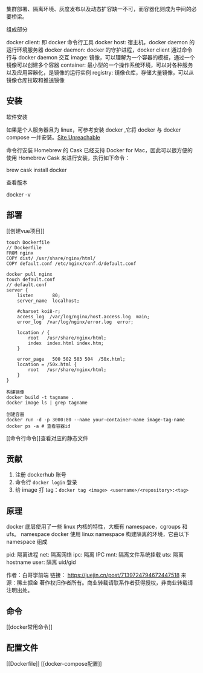 集群部署、隔离环境、灰度发布以及动态扩容缺一不可，而容器化则成为中间的必要桥梁。

组成部分

docker client: 即 docker 命令行工具
docker host: 宿主机，docker daemon 的运行环境服务器
docker daemon: docker 的守护进程，docker client 通过命令行与 docker daemon 交互
image: 镜像，可以理解为一个容器的模板，通过一个镜像可以创建多个容器
container: 最小型的一个操作系统环境，可以对各种服务以及应用容器化，是镜像的运行实例
registry: 镜像仓库，存储大量镜像，可以从镜像仓库拉取和推送镜像

## 安装
软件安装

如果是个人服务器且为 linux，可参考安装 docker ,它将 docker 与 docker compose 一并安装。[Site Unreachable](https://docs.docker.com/engine/install/centos/)

命令行安装
Homebrew 的 Cask 已经支持 Docker for Mac，因此可以很方便的使用 Homebrew Cask 来进行安装，执行如下命令：

brew cask install docker

查看版本

docker -v

## 部署
[[创建vue项目]]
```
touch Dockerfile
// Dockerfile
FROM nginx  
COPY dist/ /usr/share/nginx/html/  
COPY default.conf /etc/nginx/conf.d/default.conf  

docker pull nginx
touch default.conf
// default.conf
server {
    listen       80;
    server_name  localhost;

    #charset koi8-r;
    access_log  /var/log/nginx/host.access.log  main;
    error_log  /var/log/nginx/error.log  error;

    location / {
        root   /usr/share/nginx/html;
        index  index.html index.htm;
    }

    error_page   500 502 503 504  /50x.html;
    location = /50x.html {
        root   /usr/share/nginx/html;
    }
}

构建镜像
docker build -t tagname .
docker image ls | grep tagname

创建容器
docker run -d -p 3000:80 --name your-container-name image-tag-name
docker ps -a # 查看容器id
```
[[命令行命令]]查看对应的静态文件

## 贡献
1. 注册 dockerhub 账号
2. 命令行 `docker login` 登录
3. 给 image 打 tag：`docker tag <image> <username>/<repository>:<tag>`

## 原理
docker 底层使用了一些 linux 内核的特性，大概有 namespace，cgroups 和 ufs。
namespace
docker 使用 linux namespace 构建隔离的环境，它由以下 namespace 组成

pid: 隔离进程
net: 隔离网络
ipc: 隔离 IPC
mnt: 隔离文件系统挂载
uts: 隔离 hostname
user: 隔离 uid/gid

作者：白哥学前端
链接： https://juejin.cn/post/7139724794672447518
来源：稀土掘金
著作权归作者所有。商业转载请联系作者获得授权，非商业转载请注明出处。

## 命令
[[docker常用命令]]

## 配置文件
[[Dockerfile]]
[[docker-compose配置]]